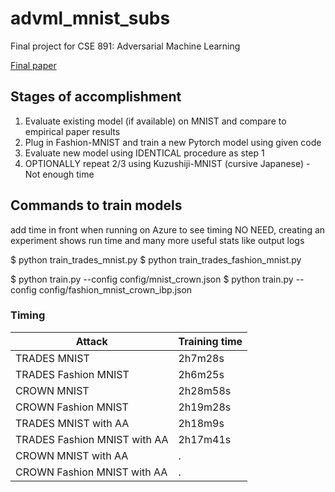 # advml_mnist_subs

Final project for CSE 891: Adversarial Machine Learning

[Final paper](891_AA_with_FashionMNIST.pdf)

## Stages of accomplishment
1. Evaluate existing model (if available) on MNIST and compare to empirical paper results
2. Plug in Fashion-MNIST and train a new Pytorch model using given code
3. Evaluate new model using IDENTICAL procedure as step 1
4. OPTIONALLY repeat 2/3 using Kuzushiji-MNIST (cursive Japanese) - Not enough time


## Commands to train models
add time in front when running on Azure to see timing
    NO NEED, creating an experiment shows run time and many more useful stats like output logs

$ python train_trades_mnist.py
$ python train_trades_fashion_mnist.py

$ python train.py --config config/mnist_crown.json
$ python train.py --config config/fashion_mnist_crown_ibp.json


### Timing
|Attack|Training time|
|---|---|
|TRADES MNIST | 2h7m28s|
|TRADES Fashion MNIST | 2h6m25s|
|CROWN MNIST | 2h28m58s|
|CROWN Fashion MNIST | 2h19m28s|
|TRADES MNIST with AA | 2h18m9s|
|TRADES Fashion MNIST with AA | 2h17m41s|
|CROWN MNIST with AA | . | 
|CROWN Fashion MNIST with AA | . |
